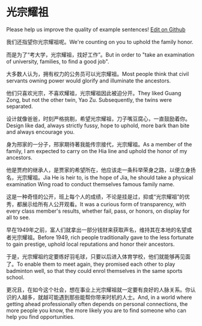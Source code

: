 # 光宗耀祖

Please help us improve the quality of example sentences! [Edit on Github](https://github.com/jiyushe/jiyu-example-sentence-source/blob/main/chinese/guangzongyaozu.md)

<p><span class="chinese">我们还指望你光宗耀祖呢。</span><span class="english">We're counting on you to uphold the family honor.</span></p>

<p><span class="chinese">而是为了“考大学，光宗耀祖，找好工作”。</span><span class="english">But in order to "take an examination of university, families, to find a good job".</span></p>

<p><span class="chinese">大多数人认为，拥有权力的公务员可以光宗耀祖。</span><span class="english">Most people think that civil servants owning power would glorify and illuminate the ancestors.</span></p>

<p><span class="chinese">他们只喜欢光宗，不喜欢耀祖，光宗耀祖因此被迫分开。</span><span class="english">They liked Guang Zong, but not the other twin, Yao Zu. Subsequently, the twins were separated.</span></p>

<p><span class="chinese">设计就像爸爸，时刻严格挑剔，希望光宗耀祖，刀子嘴豆腐心，一直鼓励着你。</span><span class="english">Design like dad, always strictly fussy, hope to uphold, more bark than bite and always encourage you.</span></p>

<p><span class="chinese">身为邢家的一分子，邢家期待著我能传宗接代，光宗耀祖。</span><span class="english">As a member of the family, I am expected to carry on the Hia line and uphold the honor of my ancestors.</span></p>

<p><span class="chinese">他是贾府的继承人，是贾家的希望所在，他应该走一条科举荣身之路，以便立身扬名，光宗耀祖。</span><span class="english">Jia He is heir to, is the hope of Jia, he should take a physical examination Wing road to conduct themselves famous family name.</span></p>

<p><span class="chinese">这是一种奇怪的公开，班上每个人的成绩，不论是挂是过，抑或“光宗耀祖”的优秀，都展示给所有人公开观看。</span><span class="english">It was a curious form of transparency, with every class member's results, whether fail, pass, or honors, on display for all to see.</span></p>

<p><span class="chinese">早在1949年之前，富人们就拿出一部分钱财来获取声名，维持其在本地的名望或者光宗耀祖。</span><span class="english">Before 1949, rich people traditionally gave to the less fortunate to gain prestige, uphold local reputations and honor their ancestors.</span></p>

<p><span class="chinese">于是，光宗耀祖约定要练好羽毛球，只要以后进入体育学校，他们就能够再见面了。</span><span class="english">To enable them to meet again, they promised each other to play badminton well, so that they could enrol themselves in the same sports school.</span></p>

<p><span class="chinese">更况且，在如今这个社会，想在事业上光宗耀祖就一定要有良好的人脉关系。你认识的人越多，就越可能遇到那些能帮你带来时机的人士。</span><span class="english">And, in a world where getting ahead professionally often depends on personal connections, the more people you know, the more likely you are to find someone who can help you find opportunities.</span></p>

